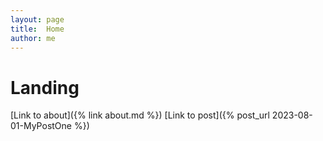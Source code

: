 ```yaml
---
layout: page
title:  Home
author: me
---
```


# Landing

[Link to about]({% link about.md %})
[Link to post]({% post_url 2023-08-01-MyPostOne %})

